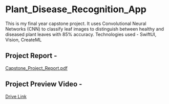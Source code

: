 # Plant_Disease_Recognition_App

This is my final year capstone project. It uses Convolutional Neural Networks (CNN) to classify leaf images to distinguish between healthy and diseased plant leaves with 85% accuracy.
Technologies used - SwiftUI, Vision, CreateML

## Project Report - 
[Capstone_Project_Report.pdf](https://github.com/user-attachments/files/18222674/Capstone_Project_Report.pdf)

## Project Preview Video - 
[Drive Link](https://drive.google.com/file/d/1neR9j_KJnzl1B8It3tGtrLmb78vDxt1A/view?usp=sharing)
